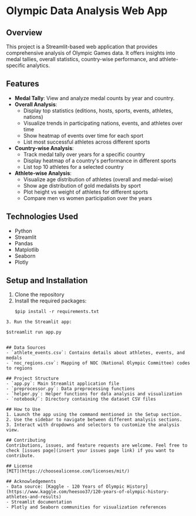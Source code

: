 # Olympic Data Analysis Web App

## Overview
This project is a Streamlit-based web application that provides comprehensive analysis of Olympic Games data. It offers insights into medal tallies, overall statistics, country-wise performance, and athlete-specific analytics.

## Features
- **Medal Tally**: View and analyze medal counts by year and country.
- **Overall Analysis**: 
  - Display top statistics (editions, hosts, sports, events, athletes, nations)
  - Visualize trends in participating nations, events, and athletes over time
  - Show heatmap of events over time for each sport
  - List most successful athletes across different sports
- **Country-wise Analysis**:
  - Track medal tally over years for a specific country
  - Display heatmap of a country's performance in different sports
  - List top 10 athletes for a selected country
- **Athlete-wise Analysis**:
  - Visualize age distribution of athletes (overall and medal-wise)
  - Show age distribution of gold medalists by sport
  - Plot height vs weight of athletes for different sports
  - Compare men vs women participation over the years

## Technologies Used
- Python
- Streamlit
- Pandas
- Matplotlib
- Seaborn
- Plotly

## Setup and Installation
1. Clone the repository
2. Install the required packages:
    ```
    $pip install -r requirements.txt
```
3. Run the Streamlit app:
 ```
    $streamlit run app.py
```

## Data Sources
- `athlete_events.csv`: Contains details about athletes, events, and medals
- `noc_regions.csv`: Mapping of NOC (National Olympic Committee) codes to regions

## Project Structure
- `app.py`: Main Streamlit application file
- `preprocessor.py`: Data preprocessing functions
- `helper.py`: Helper functions for data analysis and visualization
- `notebook/`: Directory containing the dataset CSV files

## How to Use
1. Launch the app using the command mentioned in the Setup section.
2. Use the sidebar to navigate between different analysis sections.
3. Interact with dropdowns and selectors to customize the analysis view.

## Contributing
Contributions, issues, and feature requests are welcome. Feel free to check [issues page](insert your issues page link) if you want to contribute.

## License
[MIT](https://choosealicense.com/licenses/mit/)

## Acknowledgements
- Data source: [Kaggle - 120 Years of Olympic History](https://www.kaggle.com/heesoo37/120-years-of-olympic-history-athletes-and-results)
- Streamlit documentation
- Plotly and Seaborn communities for visualization references